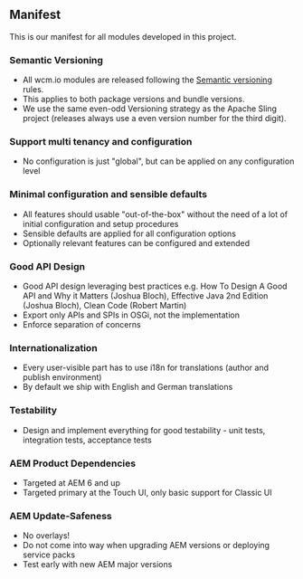 ## Manifest

This is our manifest for all modules developed in this project.

### Semantic Versioning

* All wcm.io modules are released following the [Semantic versioning](https://www.osgi.org/wp-content/uploads/SemanticVersioning.pdf) rules.
* This applies to both package versions and bundle versions.
* We use the same even-odd Versioning strategy as the Apache Sling project (releases always use a even version number for the third digit).

### Support multi tenancy and configuration

* No configuration is just "global", but can be applied on any configuration level

### Minimal configuration and sensible defaults

* All features should usable "out-of-the-box" without the need of a lot of initial configuration and setup procedures
* Sensible defaults are applied for all configuration options
* Optionally relevant features can be configured and extended

### Good API Design

* Good API design leveraging best practices e.g. How To Design A Good API and Why it Matters (Joshua Bloch), Effective Java 2nd Edition (Joshua Bloch), Clean Code (Robert Martin)
* Export only APIs and SPIs in OSGi, not the implementation
* Enforce separation of concerns

### Internationalization

* Every user-visible part has to use i18n for translations (author and publish environment)
* By default we ship with English and German translations

### Testability

* Design and implement everything for good testability - unit tests, integration tests, acceptance tests

### AEM Product Dependencies

* Targeted at AEM 6 and up
* Targeted primary at the Touch UI, only basic support for Classic UI

### AEM Update-Safeness

* No overlays!
* Do not come into way when upgrading AEM versions or deploying service packs
* Test early with new AEM major versions
